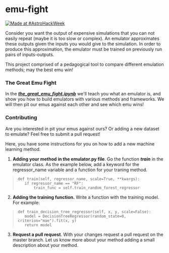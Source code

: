 # emu-fight

[![Made at #AstroHackWeek](https://img.shields.io/badge/Made%20at-%23AstroHackWeek-8063d5.svg?style=flat)](http://astrohackweek.org/)

Consider you want the output of expensive simulations that you can not easily repeat (maybe it is too slow or complex). An emulator approximates these outputs given the inputs you would give to the simulation. 
In order to produce this approximation, the emulator must be trained on previously run pairs of inputs-outputs.

This project comprised of a pedagogical tool to compare different emulation methods; may the best emu win!

### The Great Emu Fight
In the ***[the_great_emu_fight.ipynb](https://github.com/kstoreyf/emu-fight/blob/master/the_great_emu_fight.ipynb)*** we'll teach you what an emulator is, and show you how to build emulators with various methods and frameworks. We will then pit our emus against each other and see which emu wins!

### Contributing
Are you interested in pit your emus against ours? Or adding a new dataset to emulate? Feel free to submit a pull request! 

Here, you have some instructions for you on how to add a new machine learning method.

1) **Adding your method in the emulator.py file**. Go the function ***train*** in the emulator class. As the example below, add a keyword for the regressor_name variable and a function for your traning method.
>     def train(self, regressor_name, scale=True, **kwargs):
>        if regressor_name == "RF":
>            train_func = self.train_random_forest_regressor

2) **Adding the training function.** Write a function with the training model. For example:
>     def train_decision_tree_regressor(self, x, y, scale=False):
>        model = DecisionTreeRegressor(random_state=0, criterion="mae").fit(x, y)
>        return model

3) **Request a pull request**. With your changes request a pull request on the master branch. Let us know more about your method adding a small description about your method.

